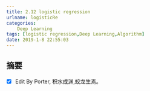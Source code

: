 ```yaml
---
title: 2.12 logistic regression
urlname: logisticRe
categories:      
    Deep Learning    
tags: [logistic regression,Deep Learning,Algorithm]
date: 2019-1-8 22:55:03
---
```


## 摘要


- [x] Edit By Porter, 积水成渊,蛟龙生焉。

<!-- more -->

